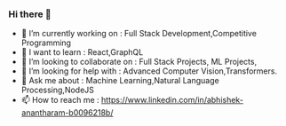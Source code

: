 ### Hi there 👋

<!--
**abhishek0405/abhishek0405** is a ✨ _special_ ✨ repository because its `README.md` (this file) appears on your GitHub profile.
-->


- 🔭 I’m currently working on : Full Stack Development,Competitive Programming
- 🌱 I want to learn : React,GraphQL
- 👯 I’m looking to collaborate on : Full Stack Projects, ML Projects,
- 🤔 I’m looking for help with : Advanced Computer Vision,Transformers.
- 💬 Ask me about : Machine Learning,Natural Language Processing,NodeJS
- 📫 How to reach me : https://www.linkedin.com/in/abhishek-anantharam-b0096218b/

